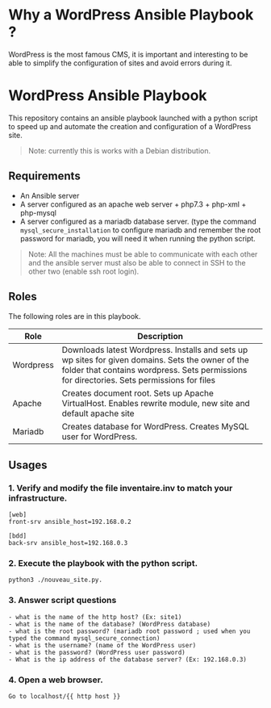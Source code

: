 # Why a WordPress Ansible Playbook ?

WordPress is the most famous CMS, it is important and interesting to be able to simplify the configuration of sites and avoid errors during it.

# WordPress Ansible Playbook

This repository contains an ansible playbook launched with a python script to speed up and automate the creation and configuration of a WordPress site.

> Note:  currently this is works with a  Debian distribution.

## Requirements

- An Ansible server
- A server configured as an apache web server + php7.3 + php-xml + php-mysql
- A server configured as a mariadb database server. (type the command `mysql_secure_installation` to configure mariadb and remember the root password for mariadb, you will need it when running the python script.

> Note: All the machines must be able to communicate with each other and the ansible server must also be able to connect in SSH to the other two (enable ssh root login).

## Roles

The following roles are in this playbook.

| Role | Description | 
|-------|------------|
| Wordpress | Downloads latest Wordpress. Installs and sets up wp sites for given domains. Sets the owner of the folder that contains wordpress. Sets permissions for directories. Sets permissions for files
| Apache | Creates document root. Sets up Apache VirtualHost. Enables rewrite module, new site and default apache site
| Mariadb |  Creates database for WordPress. Creates MySQL user for WordPress.

## Usages 

### 1. Verify and modify the file inventaire.inv to match your infrastructure.
```
[web]
front-srv ansible_host=192.168.0.2

[bdd]
back-srv ansible_host=192.168.0.3
```
### 2. Execute the playbook with the python script.
```
python3 ./nouveau_site.py.
```
### 3. Answer script questions
```
- what is the name of the http host? (Ex: site1)
- what is the name of the database? (WordPress database)
- what is the root password? (mariadb root password ; used when you typed the command mysql_secure_connection)
- what is the username? (name of the WordPress user)
- what is the password? (WordPress user password)
- What is the ip address of the database server? (Ex: 192.168.0.3)
```
### 4. Open a web browser.
```
Go to localhost/{{ http host }}
```
